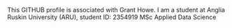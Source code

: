This GITHUB profile is associated with Grant Howe.
I am a student at Anglia Ruskin University (ARU), student ID: 2354919
MSc Applied Data Science

<!---
Grant-Howe-1/Grant-Howe-1 is a ✨ special ✨ repository because its `README.md` (this file) appears on your GitHub profile.
You can click the Preview link to take a look at your changes.
--->
